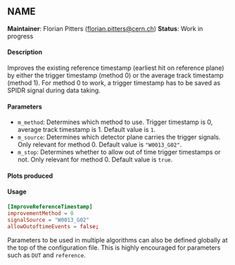## NAME
**Maintainer**: Florian Pitters (<florian.pitters@cern.ch>)
**Status**: Work in progress

#### Description
Improves the existing reference timestamp (earliest hit on reference plane) by either the trigger timestamp (method 0) or the average track timestamp (method 1). For method 0 to work, a trigger timestamp has to be saved as SPIDR signal during data taking.

#### Parameters
* `m_method`: Determines which method to use. Trigger timestamp is 0, average track timestamp is 1. Default value is `1`.
* `m_source`: Determines which detector plane carries the trigger signals. Only relevant for method 0. Default value is `"W0013_G02"`.
* `m_stop`: Determines whether to allow out of time trigger timestamps or not. Only relevant for method 0. Default value is `true`.

#### Plots produced


#### Usage
```toml
[ImproveReferenceTimestamp]
improvementMethod = 0
signalSource = "W0013_G02"
allowOutoftimeEvents = false;
```
Parameters to be used in multiple algorithms can also be defined globally at the top of the configuration file. This is highly encouraged for parameters such as `DUT` and `reference`.
